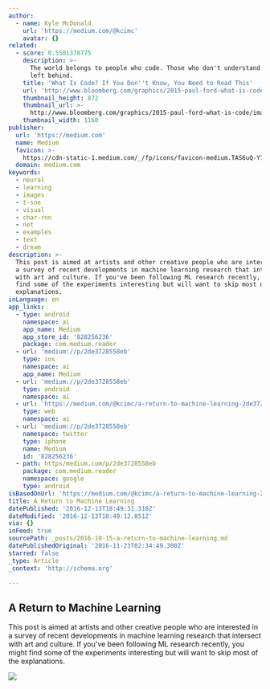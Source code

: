 ```yaml
---
author:
  - name: Kyle McDonald
    url: 'https://medium.com/@kcimc'
    avatar: {}
related:
  - score: 0.5501378775
    description: >-
      The world belongs to people who code. Those who don't understand will be
      left behind.
    title: 'What Is Code? If You Don''t Know, You Need to Read This'
    url: 'http://www.bloomberg.com/graphics/2015-paul-ford-what-is-code/'
    thumbnail_height: 872
    thumbnail_url: >-
      http://www.bloomberg.com/graphics/2015-paul-ford-what-is-code/images/promo.jpg
    thumbnail_width: 1160
publisher:
  url: 'https://medium.com'
  name: Medium
  favicon: >-
    https://cdn-static-1.medium.com/_/fp/icons/favicon-medium.TAS6uQ-Y7kcKgi0xjcYHXw.ico
  domain: medium.com
keywords:
  - neural
  - learning
  - images
  - t-sne
  - visual
  - char-rnn
  - net
  - examples
  - text
  - dream
description: >-
  This post is aimed at artists and other creative people who are interested in
  a survey of recent developments in machine learning research that intersect
  with art and culture. If you've been following ML research recently, you might
  find some of the experiments interesting but will want to skip most of the
  explanations.
inLanguage: en
app_links:
  - type: android
    namespace: ai
    app_name: Medium
    app_store_id: '828256236'
    package: com.medium.reader
  - url: 'medium://p/2de3728558eb'
    type: ios
    namespace: ai
    app_name: Medium
  - url: 'medium://p/2de3728558eb'
    type: android
    namespace: ai
  - url: 'https://medium.com/@kcimc/a-return-to-machine-learning-2de3728558eb'
    type: web
    namespace: ai
  - url: 'medium://p/2de3728558eb'
    namespace: twitter
    type: iphone
    name: Medium
    id: '828256236'
  - path: https/medium.com/p/2de3728558eb
    package: com.medium.reader
    namespace: google
    type: android
isBasedOnUrl: 'https://medium.com/@kcimc/a-return-to-machine-learning-2de3728558eb#.1ktv3pgyz'
title: A Return to Machine Learning
datePublished: '2016-12-13T18:49:31.318Z'
dateModified: '2016-12-13T18:49:12.851Z'
via: {}
inFeed: true
sourcePath: _posts/2016-10-15-a-return-to-machine-learning.md
datePublishedOriginal: '2016-11-23T02:34:49.300Z'
starred: false
_type: Article
_context: 'http://schema.org'

---
```

<article style=""><h1>A Return to Machine Learning</h1><p>This post is aimed at artists and other creative people who are interested in a survey of recent developments in machine learning research that intersect with art and culture. If you've been following ML research recently, you might find some of the experiments interesting but will want to skip most of the explanations.</p><img src="https://cdn-images-1.medium.com/max/2000/1*hNp0sd2Kqghw5mF7r8ZV2g.jpeg" /></article>